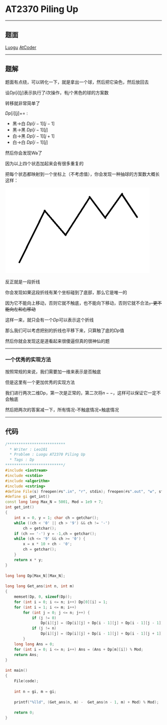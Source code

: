 # AT2370 Piling Up

---

## 题面

[Luogu](https://www.luogu.org/problemnew/show/AT2370)
[AtCoder](https://agc013.contest.atcoder.jp/tasks/agc013_d)

---

## 题解

题面有点绕，可以转化一下，就是拿出一个球，然后把它染色，然后放回去

设$Dp[i][j]$表示执行了$i$次操作，有$j$个黑色的球的方案数

转移就非常简单了

$Dp[i][j] +=$ :

- 黑->白 $Dp[i - 1][j - 1]$
- 黑->黑 $Dp[i - 1][j]$
- 白->黑 $Dp[i - 1][j + 1]$
- 白->白 $Dp[i - 1][j]$

然后你会发现Wa了

因为以上四个状态加起来会有很多重复的

把每个状态都映射到一个坐标上（不考虑值），你会发现一种抽球的方案数大概长这样：

![Orz yyb](_v_images/20190306203755109_3870.png)

反正就是一段折线

你会发现如果这段折线有某个坐标碰到了底部，那么它是唯一的

因为它不能向上移动，否则它就不触底，也不能向下移动，否则它就不合法~~，更不能向左和右移动~~

这样一来，就只会有一个$Dp$可以表示这个折线

那么我们可以考虑把别的折线也平移下来，只算触了底的$Dp$值

然后你就会发现这是道看起来很傻逼但真的很神仙的题

---

### 一个优秀的实现方法

按照常规的来说，我们需要加一维来表示是否触底

但是这里有一个更加优秀的实现方法

我们进行两次二维Dp，第一次是正常的，第二次将$n--$，这样可以保证它一定不会触底

然后把两次的答案减一下，所有情况-不触底情况=触底情况

---

## 代码

```c++
/**************************
  * Writer : Leo101
  * Problem : Luogu AT2370 Piling Up
  * Tags : Dp
**************************/
#include <iostream>
#include <cstdio>
#include <algorithm>
#include <cstring>
#define File(s) freopen(#s".in", "r", stdin); freopen(#s".out", "w", stdout)
#define gi get_int()
const long long Max_N = 5001, Mod = 1e9 + 7;
int get_int()
{
	int x = 0, y = 1; char ch = getchar();
	while ((ch < '0' || ch > '9') && ch != '-')
		ch = getchar();
	if (ch == '-') y = -1,ch = getchar();
	while (ch <= '9' && ch >= '0') {
		x = x * 10 + ch - '0';
		ch = getchar();
	}
	return x * y;
}

long long Dp[Max_N][Max_N];

long long Get_ans(int n, int m)
{
	memset(Dp, 0, sizeof(Dp));
	for (int i = 0; i <= n; i++) Dp[0][i] = 1;
	for (int i = 1; i <= m; i++) 
		for (int j = 0; j <= n; j++) {
			if (j != 0)
				Dp[i][j] = (Dp[i][j] + Dp[i - 1][j] + Dp[i - 1][j - 1]) % Mod;
			if (j != n)
				Dp[i][j] = (Dp[i][j] + Dp[i - 1][j] + Dp[i - 1][j + 1]) % Mod;
		}
	long long Ans = 0;
	for (int i = 0; i <= n; i++) Ans = (Ans + Dp[m][i]) % Mod;
	return Ans;
}

int main()
{
	File(code);

	int n = gi, m = gi;

	printf("%lld", (Get_ans(n, m) -  Get_ans(n - 1, m) + Mod) % Mod);

	return 0;
}
```